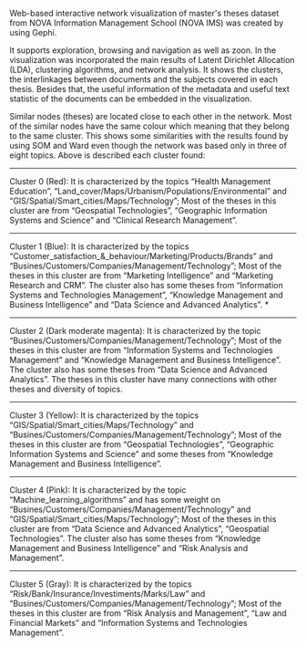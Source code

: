Web-based interactive network visualization of master's theses dataset from NOVA Information Management School (NOVA IMS) was created by using Gephi.
  
It supports exploration, browsing and navigation as well as zoon. In the visualization was incorporated the main results of Latent Dirichlet Allocation (LDA), clustering algorithms, and network analysis. 
It shows the clusters, the interlinkages between documents and the subjects covered in each thesis. 
Besides that, the useful information of the metadata and useful text statistic of the documents can be embedded in the visualization.

Similar nodes (theses) are located close to each other in the network. Most of the similar nodes have the same colour which meaning that they belong to the same cluster. 
This shows some similarities with the results found by using SOM and Ward even though the network was based only in three of eight topics. 
Above is described each cluster found: 

********************************************************************************************************************************************************************* 
Cluster 0 (Red): It is characterized by the topics “Health Management Education”, “Land_cover/Maps/Urbanism/Populations/Environmental” and “GIS/Spatial/Smart_cities/Maps/Technology”; Most of the theses in this cluster are from “Geospatial Technologies”, “Geographic Information Systems and Science” and “Clinical Research Management”. 
********************************************************************************************************************************************************************* 
Cluster 1 (Blue): It is characterized by the topics “Customer_satisfaction_&_behaviour/Marketing/Products/Brands” and “Busines/Customers/Companies/Management/Technology”; Most of the theses in this cluster are from “Marketing Intelligence” and “Marketing Research and CRM”. The cluster also has some theses from “Information Systems and Technologies Management”, “Knowledge Management and Business Intelligence” and “Data Science and Advanced Analytics”. *
******************************************************************************************************************************************************************** 
Cluster 2 (Dark moderate magenta): It is characterized by the topic “Busines/Customers/Companies/Management/Technology”; Most of the theses in this cluster are from “Information Systems and Technologies Management” and “Knowledge Management and Business Intelligence”. The cluster also has some theses from “Data Science and Advanced Analytics”. The theses in this cluster have many connections with other theses and diversity of topics. 
********************************************************************************************************************************************************************* 
Cluster 3 (Yellow): It is characterized by the topics “GIS/Spatial/Smart_cities/Maps/Technology” and “Busines/Customers/Companies/Management/Technology”; Most of the theses in this cluster are from “Geospatial Technologies”, “Geographic Information Systems and Science” and some theses from “Knowledge Management and Business Intelligence”. 
********************************************************************************************************************************************************************* 
Cluster 4 (Pink): It is characterized by the topic “Machine_learning_algorithms” and has some weight on “Busines/Customers/Companies/Management/Technology” and “GIS/Spatial/Smart_cities/Maps/Technology”; Most of the theses in this cluster are from “Data Science and Advanced Analytics”, “Geospatial Technologies”. The cluster also has some theses from “Knowledge Management and Business Intelligence” and “Risk Analysis and Management”. 
********************************************************************************************************************************************************************* 
Cluster 5 (Gray): It is characterized by the topics “Risk/Bank/Insurance/Investiments/Marks/Law” and “Busines/Customers/Companies/Management/Technology”; Most of the theses in this cluster are from “Risk Analysis and Management”, “Law and Financial Markets” and “Information Systems and Technologies Management”.
